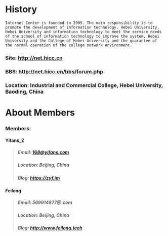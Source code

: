 # History
``Internet Center is founded in 2005. The main responsibility is to promote the development of information technology, Hebei University, Hebei University and information technology to meet the service needs of the school of information technology to improve the system, Hebei University and the College of Hebei University and the guarantee of the normal operation of the college network environment.``
### Site: http://net.hicc.cn
### BBS: http://net.hicc.cn/bbs/forum.php
### Location: Industrial and Commercial College, Hebei University, Baoding, China
# About Members
### Members:
#### Yifans_Z
> ##### Email: 168@yifans.com
> ##### Location: Beijing, China
> ##### Blog: https://zyf.im
#### Feilong
> ##### Email: 569914877@.com
> ##### Location: Beijing, China
> ##### Blog: http://www.feilong.tech
